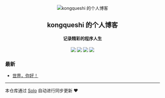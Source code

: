 <p align="center"><img alt="kongqueshi 的个人博客" src="https://static.b3log.org/images/brand/solo-32.png"></p><h2 align="center">
kongqueshi 的个人博客
</h2>

<h4 align="center">记录精彩的程序人生</h4>
<p align="center"><a title="kongqueshi 的个人博客" target="_blank" href="https://github.com/kongqueshi/solo-blog"><img src="https://img.shields.io/github/last-commit/kongqueshi/solo-blog.svg?style=flat-square&color=FF9900"></a>
<a title="GitHub repo size in bytes" target="_blank" href="https://github.com/kongqueshi/solo-blog"><img src="https://img.shields.io/github/repo-size/kongqueshi/solo-blog.svg?style=flat-square"></a>
<a title="Solo Version" target="_blank" href="https://github.com/b3log/solo/releases"><img src="https://img.shields.io/badge/solo-3.6.5-f1e05a.svg?style=flat-square&color=blueviolet"></a>
<a title="Hits" target="_blank" href="https://github.com/b3log/hits"><img src="https://hits.b3log.org/kongqueshi/solo-blog.svg"></a></p>

### 最新

* [世界，你好！](http://127.0.0.1:8080/hello-solo)



---

本仓库通过 [Solo](https://github.com/b3log/solo) 自动进行同步更新 ❤️ 
